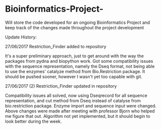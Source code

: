 # Bioinformatics-Project-
Will store the code developed for an ongoing Bioinformatics Project and keep track of the changes made throughout the project development

Update History:

27/06/2017 
Restriction_Finder added to repository

It's a super preliminary approach, just to get around with the way the packages from pydna and biopython work.
Got some compatibility issues with the sequence representation, namely the Dseq format, not being able to use the  enzymes' catalyze method from Bio.Restriction package.
It should be pushed sooner, however I wasn't yet too capable with git.


27/06/2017 (2)
Restriction_Finder updated in repository

Compatibility issues all solved, now using Dseqrecord for all sequence representation, and cut method from Dseq instead of catalyse from bio.restriction package.
Enzyme import and sequence input were changed.
Above changes were made after meeting with professor Bjorn who helped me figure that out.
Algorithm not yet implemented, but it should begin to look better during the week.
